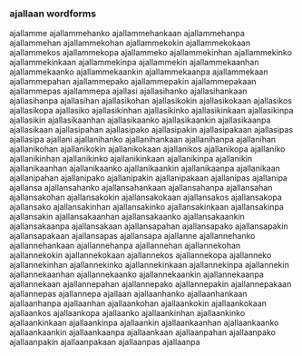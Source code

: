 
### ajallaan wordforms

ajallamme
ajallammehanko
ajallammehankaan
ajallammehanpa
ajallammehan
ajallammekohan
ajallammekokin
ajallammekokaan
ajallammekos
ajallammekopa
ajallammeko
ajallammekinhan
ajallammekinko
ajallammekinkaan
ajallammekinpa
ajallammekin
ajallammekaanhan
ajallammekaanko
ajallammekaankin
ajallammekaanpa
ajallammekaan
ajallammepahan
ajallammepako
ajallammepakin
ajallammepakaan
ajallammepas
ajallammepa
ajallasi
ajallasihanko
ajallasihankaan
ajallasihanpa
ajallasihan
ajallasikohan
ajallasikokin
ajallasikokaan
ajallasikos
ajallasikopa
ajallasiko
ajallasikinhan
ajallasikinko
ajallasikinkaan
ajallasikinpa
ajallasikin
ajallasikaanhan
ajallasikaanko
ajallasikaankin
ajallasikaanpa
ajallasikaan
ajallasipahan
ajallasipako
ajallasipakin
ajallasipakaan
ajallasipas
ajallasipa
ajallani
ajallanihanko
ajallanihankaan
ajallanihanpa
ajallanihan
ajallanikohan
ajallanikokin
ajallanikokaan
ajallanikos
ajallanikopa
ajallaniko
ajallanikinhan
ajallanikinko
ajallanikinkaan
ajallanikinpa
ajallanikin
ajallanikaanhan
ajallanikaanko
ajallanikaankin
ajallanikaanpa
ajallanikaan
ajallanipahan
ajallanipako
ajallanipakin
ajallanipakaan
ajallanipas
ajallanipa
ajallansa
ajallansahanko
ajallansahankaan
ajallansahanpa
ajallansahan
ajallansakohan
ajallansakokin
ajallansakokaan
ajallansakos
ajallansakopa
ajallansako
ajallansakinhan
ajallansakinko
ajallansakinkaan
ajallansakinpa
ajallansakin
ajallansakaanhan
ajallansakaanko
ajallansakaankin
ajallansakaanpa
ajallansakaan
ajallansapahan
ajallansapako
ajallansapakin
ajallansapakaan
ajallansapas
ajallansapa
ajallanne
ajallannehanko
ajallannehankaan
ajallannehanpa
ajallannehan
ajallannekohan
ajallannekokin
ajallannekokaan
ajallannekos
ajallannekopa
ajallanneko
ajallannekinhan
ajallannekinko
ajallannekinkaan
ajallannekinpa
ajallannekin
ajallannekaanhan
ajallannekaanko
ajallannekaankin
ajallannekaanpa
ajallannekaan
ajallannepahan
ajallannepako
ajallannepakin
ajallannepakaan
ajallannepas
ajallannepa
ajallaan
ajallaanhanko
ajallaanhankaan
ajallaanhanpa
ajallaanhan
ajallaankohan
ajallaankokin
ajallaankokaan
ajallaankos
ajallaankopa
ajallaanko
ajallaankinhan
ajallaankinko
ajallaankinkaan
ajallaankinpa
ajallaankin
ajallaankaanhan
ajallaankaanko
ajallaankaankin
ajallaankaanpa
ajallaankaan
ajallaanpahan
ajallaanpako
ajallaanpakin
ajallaanpakaan
ajallaanpas
ajallaanpa

